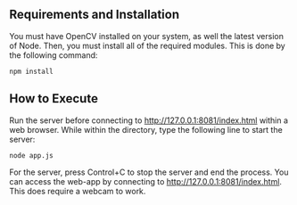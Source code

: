 ## Requirements and Installation

You must have OpenCV installed on your system, as well the latest version of Node. Then, you must install all of the required modules. This is done by the following command:

`npm install`

## How to Execute

Run the server before connecting to http://127.0.0.1:8081/index.html within a web browser. While within the directory, type the following line to start the server:

`node app.js`

For the server, press Control+C to stop the server and end the process. You can access the web-app by connecting to http://127.0.0.1:8081/index.html. This does require a webcam to work.
